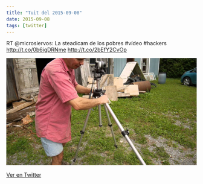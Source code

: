 ```yaml
---
title: "Tuit del 2015-09-08"
date: 2015-09-08
tags: [twitter]
---
```


RT @microsiervos: La steadicam de los pobres #vídeo #hackers http://t.co/0b6igDRNme http://t.co/2bEfY2CvOp

![Imagen](/assets/images/641398608395399168-CONqn4IUwAAyYfE.jpg)

[Ver en Twitter](https://twitter.com/i/web/status/641398608395399168)
